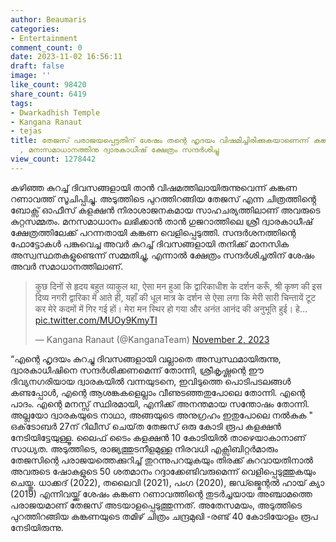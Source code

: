 ```yaml
---
author: Beaumaris
categories:
- Entertainment
comment_count: 0
date: 2023-11-02 16:56:11
draft: false
image: ''
like_count: 98420
share_count: 6419
tags:
- Dwarkadhish Temple
- Kangana Ranaut
- tejas
title: തേജസ് പരാജയപ്പെട്ടതിന് ശേഷം തന്റെ ഹൃദയം വിഷമിച്ചിരിക്കുകയാണെന്ന് കങ്കണ റണാവത്ത്
  , മനഃസമാധാനത്തിനു ദ്വാരകാധീഷ് ക്ഷേത്രം സന്ദർശിച്ചു
view_count: 1278442
---
```


കഴിഞ്ഞ കുറച്ച് ദിവസങ്ങളായി താൻ വിഷമത്തിലായിരുന്നുവെന്ന് കങ്കണ റണാവത്ത് സൂചിപ്പിച്ചു. അടുത്തിടെ പുറത്തിറങ്ങിയ തേജസ് എന്ന ചിത്രത്തിൻ്റെ ബോക്സ് ഓഫീസ് കളക്ഷൻ നിരാശാജനകമായ സാഹചര്യത്തിലാണ് അവരുടെ കുറ്റസമ്മതം. മനസമാധാനം ലഭിക്കാൻ താൻ ഗുജറാത്തിലെ ശ്രീ ദ്വാരകാധീഷ് ക്ഷേത്രത്തിലേക്ക് പറന്നതായി കങ്കണ വെളിപ്പെടുത്തി. സന്ദർശനത്തിന്റെ ഫോട്ടോകൾ പങ്കുവെച്ച അവർ കുറച്ച് ദിവസങ്ങളായി തനിക്ക് മാനസിക അസ്വസ്ഥതകളുണ്ടെന്ന് സമ്മതിച്ചു, എന്നാൽ ക്ഷേത്രം സന്ദർശിച്ചതിന് ശേഷം അവർ സമാധാനത്തിലാണ്. 

> कुछ दिनों से हृदय बहुत व्याकुल था, ऐसा मन हुआ कि द्वारिकाधीश के दर्शन करूँ, श्री कृष्ण की इस दिव्य नगरी द्वारिका में आते ही, यहाँ की धूल मात्र के दर्शन से ऐसा लगा कि मेरी सारी चिन्तायें टूट कर मेरे कदमों में गिर गई हों। मेरा मन स्थिर हो गया और अनंत आनंद की अनुभूति हुई। हे… [pic.twitter.com/MUOy9KmyTI](https://t.co/MUOy9KmyTI)
> 
> — Kangana Ranaut (@KanganaTeam) [November 2, 2023](https://twitter.com/KanganaTeam/status/1720092042934861967?ref_src=twsrc%5Etfw)

“എന്റെ ഹൃദയം കുറച്ചു ദിവസങ്ങളായി വല്ലാതെ അസ്വസ്ഥമായിരുന്നു, ദ്വാരകാധീഷിനെ സന്ദർശിക്കണമെന്ന് തോന്നി, ശ്രീകൃഷ്ണന്റെ ഈ ദിവ്യനഗരിയായ ദ്വാരകയിൽ വന്നയുടനെ, ഇവിടുത്തെ പൊടിപടലങ്ങൾ കണ്ടപ്പോൾ, എന്റെ ആശങ്കകളെല്ലാം വീണുടഞ്ഞതുപോലെ തോന്നി. എന്റെ പാദം. എന്റെ മനസ്സ് സ്ഥിരമായി, എനിക്ക് അനന്തമായ സന്തോഷം തോന്നി. അല്ലയോ ദ്വാരകയുടെ നാഥാ, അങ്ങയുടെ അനുഗ്രഹം ഇതുപോലെ നൽകുക " ഒക്‌ടോബർ 27ന് റിലീസ് ചെയ്‌ത തേജസ് ഒരു കോടി രൂപ കളക്ഷൻ നേടിയിട്ടേയുള്ളൂ. ലൈഫ് ടൈം കളക്ഷൻ 10 കോടിയിൽ താഴെയാകാനാണ് സാധ്യത. അടുത്തിടെ, രാജ്യത്തുടനീളമുള്ള നിരവധി എക്സിബിറ്റർമാരും തേജസിന്റെ പരാജയത്തെക്കുറിച്ച് തുറന്നുപറയുകയും തിരക്ക് കുറവായതിനാൽ അവരുടെ ഷോകളുടെ 50 ശതമാനം റദ്ദാക്കേണ്ടിവരുമെന്ന് വെളിപ്പെടുത്തുകയും ചെയ്തു. ധാക്കദ് (2022), തലൈവി (2021), പംഗ (2020), ജഡ്ജ്മെന്റൽ ഹായ് ക്യാ (2019) എന്നിവയ്ക്ക് ശേഷം കങ്കണ റണാവത്തിന്റെ തുടർച്ചയായ അഞ്ചാമത്തെ പരാജയമാണ് തേജസ് അടയാളപ്പെടുത്തുന്നത്. അതേസമയം, അടുത്തിടെ പുറത്തിറങ്ങിയ കങ്കണയുടെ തമിഴ് ചിത്രം ചന്ദ്രമുഖി -രണ്ട് 40 കോടിയോളം രൂപ നേടിയിരുന്നു.